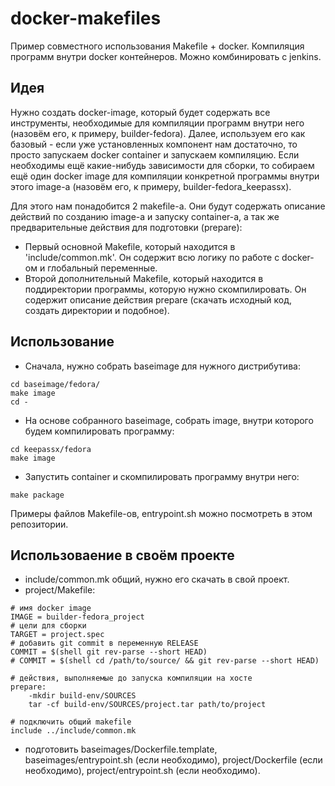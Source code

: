 # docker-makefiles

Пример совместного использования Makefile + docker. Компиляция программ внутри
docker контейнеров. Можно комбинировать с jenkins.

## Идея

Нужно создать docker-image, который будет содержать все инструменты,
необходимые для компиляции программ внутри него (назовём его, к примеру,
builder-fedora). Далее, используем его как базовый - если уже установленных
компонент нам достаточно, то просто запускаем docker container и запускаем
компиляцию. Если необходимы ещё какие-нибудь зависимости для сборки, то
собираем ещё один docker image для компиляции конкретной программы внутри этого
image-а (назовём его, к примеру, builder-fedora_keepassx).

Для этого нам понадобится 2 makefile-а. Они будут содержать описание действий
по созданию image-а и запуску container-а, а так же предварительные действия
для подготовки (prepare):

* Первый основной Makefile, который находится в 'include/common.mk'. Он содержит
  всю логику по работе с docker-ом и глобальный переменные.
* Второй дополнительный Makefile, который находится в поддиректории программы,
  которую нужно скомпилировать. Он содержит описание действия prepare (скачать
  исходный код, создать директории и подобное).

## Использование

* Сначала, нужно собрать baseimage для нужного дистрибутива:

```
cd baseimage/fedora/
make image
cd -
```

* На основе собранного baseimage, собрать image, внутри которого будем
  компилировать программу:

```
cd keepassx/fedora
make image
```

* Запустить container и скомпилировать программу внутри него:

```
make package
```

Примеры файлов Makefile-ов, entrypoint.sh можно посмотреть в этом репозитории.

## Использоваение в своём проекте

* include/common.mk общий, нужно его скачать в свой проект.
* project/Makefile:

```
# имя docker image
IMAGE = builder-fedora_project
# цели для сборки
TARGET = project.spec
# добавить git commit в переменную RELEASE
COMMIT = $(shell git rev-parse --short HEAD)
# COMMIT = $(shell cd /path/to/source/ && git rev-parse --short HEAD)

# действия, выполняемые до запуска компиляции на хосте
prepare:
	-mkdir build-env/SOURCES
	tar -cf build-env/SOURCES/project.tar path/to/project

# подключить общий makefile
include ../include/common.mk
```

* подготовить baseimages/Dockerfile.template, baseimages/entrypoint.sh (если
  необходимо), project/Dockerfile (если необходимо), project/entrypoint.sh
  (если необходимо).
